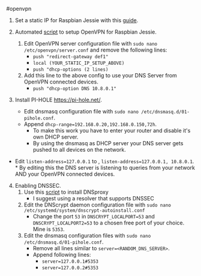 #openvpn

1.	Set a static IP for Raspbian Jessie with this [guide](https://www.modmypi.com/blog/how-to-give-your-raspberry-pi-a-static-ip-address-update).

2.	Automated [script](https://github.com/StarshipEngineer/OpenVPN-Setup) to setup OpenVPN for Raspbian Jessie.
	1. Edit OpenVPN server configuration file with `sudo nano /etc/openvpn/server.conf` and remove the following lines:
		* `push "redirect-gateway def1"`
		* `local (YOUR_STATIC_IP_SETUP_ABOVE)`
		* `push "dhcp-options (2 lines)`
	2. Add this line to the above config to use your DNS Server from OpenVPN connected devices. 
		* `push "dhcp-option DNS 10.8.0.1"` 
      
3.	Install PI-HOLE https://pi-hole.net/.
	* Edit dnsmasq configuration file with `sudo nano /etc/dnsmasq.d/01-pihole.conf`.
	* Append `dhcp-range=192.168.0.20,192.168.0.150,72h`. 
		* To make this work you have to enter your router and disable it's own DHCP server.
		* By using the dnsmasq as DHCP server your DNS server gets pushed to all devices on the network.
  * Edit `listen-address=127.0.0.1` to , `listen-address=127.0.0.1, 10.8.0.1`.
		* By editing this the DNS server is listening to queries from your network AND your OpenVPN connected devices.
      
4.	Enabling DNSSEC.
	1.	Use this [script](https://github.com/simonclausen/dnscrypt-autoinstall) to install DNSproxy 
		* I suggest using a resolver that supports DNSSEC
	2.	Edit the DNScrypt daemon configuration file with `sudo nano /etc/systemd/system/dnscrypt-autoinstall.conf`
		*	Change the port `53` in `DNSCRYPT_LOCALPORT=53` and `DNSCRYPT_LOCALPORT2=53` to a chosen free port of your choice. Mine is `5353`.
	3.	Edit the dnsmasq configuration files with `sudo nano /etc/dnsmasq.d/01-pihole.conf`.
		* Remove all lines similar to `server=<RANDOM_DNS_SERVER>`.
		* Append following lines:
			* `server=127.0.0.1#5353`
			* `server=127.0.0.2#5353`







